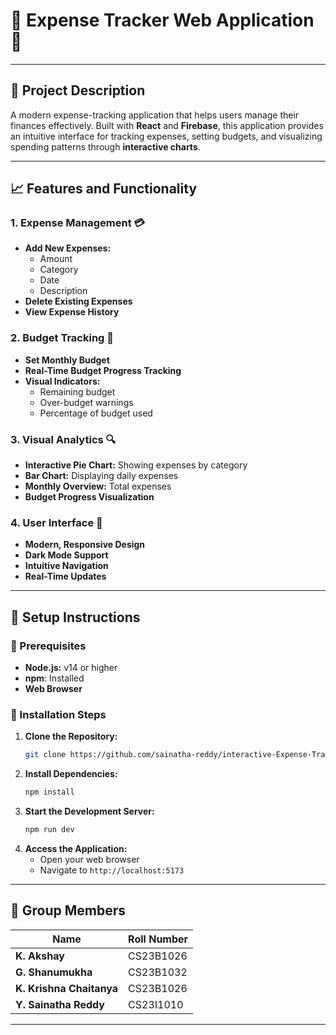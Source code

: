 # 🚀 Expense Tracker Web Application 🚀

---

## **🔖 Project Description**
A modern expense-tracking application that helps users manage their finances effectively. Built with **React** and **Firebase**, this application provides an intuitive interface for tracking expenses, setting budgets, and visualizing spending patterns through **interactive charts**.

---

## **📈 Features and Functionality**

### **1. Expense Management 💳**
- **Add New Expenses:**
  - Amount
  - Category
  - Date
  - Description
- **Delete Existing Expenses**
- **View Expense History**

### **2. Budget Tracking 🏦**
- **Set Monthly Budget**
- **Real-Time Budget Progress Tracking**
- **Visual Indicators:**
  - Remaining budget
  - Over-budget warnings
  - Percentage of budget used

### **3. Visual Analytics 🔍**
- **Interactive Pie Chart:** Showing expenses by category
- **Bar Chart:** Displaying daily expenses
- **Monthly Overview:** Total expenses
- **Budget Progress Visualization**

### **4. User Interface 🎨**
- **Modern, Responsive Design**
- **Dark Mode Support**
- **Intuitive Navigation**
- **Real-Time Updates**

---

## **🔧 Setup Instructions**

### **🔹 Prerequisites**
- **Node.js:** v14 or higher
- **npm**: Installed
- **Web Browser**

### **🔹 Installation Steps**

1. **Clone the Repository:**
   ```bash
   git clone https://github.com/sainatha-reddy/interactive-Expense-Tracker.git
   ```
2. **Install Dependencies:**
   ```bash
   npm install
   ```
3. **Start the Development Server:**
   ```bash
   npm run dev
   ```
4. **Access the Application:**
   - Open your web browser
   - Navigate to `http://localhost:5173`
---

## **👥 Group Members**

| Name                   | Roll Number     |
|------------------------|-----------------|
| **K. Akshay**          | CS23B1026       |
| **G. Shanumukha**      | CS23B1032       |
| **K. Krishna Chaitanya** | CS23B1026     |
| **Y. Sainatha Reddy**  | CS23I1010       |

---
